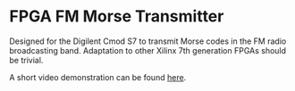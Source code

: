 # FPGA FM Morse Transmitter

Designed for the Digilent Cmod S7 to transmit Morse codes in the FM radio broadcasting band. Adaptation to other Xilinx 7th generation FPGAs should be trivial.

A short video demonstration can be found [here](https://youtu.be/X2WA6F-L_uk).
